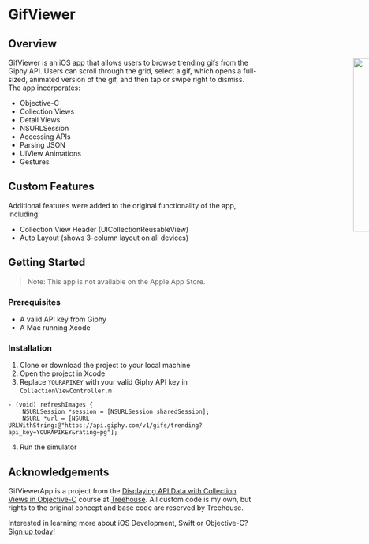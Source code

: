# GifViewer

## Overview

<div style="width: 1000px; height 600px;"><img src="screencap.gif" width="30%" height="30%" align="right"></div>

GifViewer is an iOS app that allows users to browse trending gifs from the Giphy API. Users can scroll through the grid, select a gif, which opens a full-sized, animated version of the gif, and then tap or swipe right to dismiss. The app incorporates:

- Objective-C
- Collection Views
- Detail Views
- NSURLSession
- Accessing APIs
- Parsing JSON
- UIView Animations
- Gestures

## Custom Features

Additional features were added to the original functionality of the app, including:

- Collection View Header (UICollectionReusableView)
- Auto Layout (shows 3-column layout on all devices)

## Getting Started

> Note: This app is not available on the Apple App Store.

### Prerequisites

- A valid API key from Giphy
- A Mac running Xcode

### Installation

1. Clone or download the project to your local machine
2. Open the project in Xcode
3. Replace `YOURAPIKEY` with your valid Giphy API key in `CollectionViewController.m`

```objc
- (void) refreshImages {
    NSURLSession *session = [NSURLSession sharedSession];
    NSURL *url = [NSURL URLWithString:@"https://api.giphy.com/v1/gifs/trending?api_key=YOURAPIKEY&rating=pg"];
```

4. Run the simulator

## Acknowledgements

GifViewerApp is a project from the [Displaying API Data with Collection Views in Objective-C](https://teamtreehouse.com/library/displaying-api-data-with-collection-views-in-objectivec-2) course at [Treehouse](https://teamtreehouse.com). All custom code is my own, but rights to the original concept and base code are reserved by Treehouse.

Interested in learning more about iOS Development, Swift or Objective-C? [Sign up today](http://referrals.trhou.se/bobbyconti1)!
